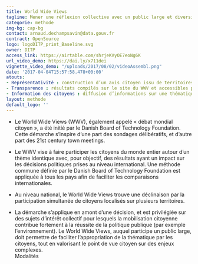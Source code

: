 ```yaml
---
title: World Wide Views
tagline: Mener une réflexion collective avec un public large et diversifié géographiquement en simultané
categorie: methode
img-bg: cap-bg
contact: arnaud.dechampsavin@data.gouv.fr
contract: OpenSource
logo: logoDITP_print_Baseline.svg
owner: DITP
access_link: https://airtable.com/shrjeKVyOE7eoNg6K
url_video_demo: https://dai.ly/x711dei
vignette_video_demo: "/uploads/2017/08/02/videoAssembl.png"
date: '2017-04-04T15:57:58.478+00:00'
atouts:
- Représentativité : construction d’un avis citoyen issu de territoires diversifiés. 
- Transparence : résultats compilés sur le site du WWV et accessibles pour tous en temps réel 
- Information des citoyens : diffusion d’informations sur une thématique à enjeu large auprès de citoyens qui se mobilisent sur la cause
layout: methode
default_logo: ''
---
```


* Le World Wide Views (WWV), également appelé « débat mondial citoyen », a été initié par le Danish Board of Technology Foundation. Cette démarche s’inspire d’une part des sondages délibératifs, et d’autre part des 21st century town meetings. 

* Le WWV vise à faire participer les citoyens du monde entier autour d’un thème identique avec, pour objectif, des résultats ayant un impact sur les décisions politiques prises au niveau international.  Une méthode commune définie par le Danish Board of Technology Foundation est appliquée à tous les pays afin de faciliter les comparaisons internationales. 

* Au niveau national, le World Wide Views trouve une déclinaison par la participation simultanée de citoyens localisés sur plusieurs territoires. 

* La démarche s’applique en amont d’une décision, et est privilégiée sur des sujets d’intérêt collectif pour lesquels la mobilisation citoyenne contribue fortement à la réussite de la politique publique (par exemple l’environnement). Le World Wide Views, auquel participe un public large, doit permettre de faciliter l’appropriation de la thématique par les citoyens, tout en valorisant le point de vue citoyen sur des enjeux complexes.   
Modalités 
